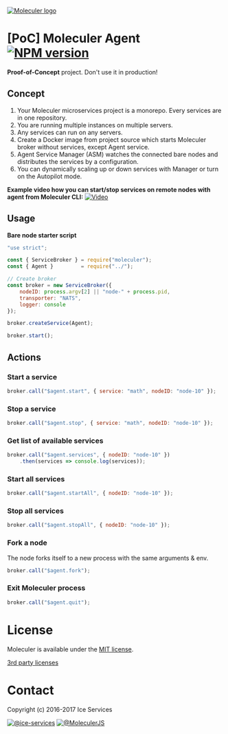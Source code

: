 [![Moleculer logo](http://moleculer.services/images/banner.png)](https://github.com/ice-services/moleculer)

<!--
[![Build Status](https://travis-ci.org/ice-services/moleculer-agent.svg?branch=master)](https://travis-ci.org/ice-services/moleculer-agent)
[![Coverage Status](https://coveralls.io/repos/github/ice-services/moleculer-agent/badge.svg?branch=master)](https://coveralls.io/github/ice-services/moleculer-agent?branch=master)
[![Codacy Badge](https://api.codacy.com/project/badge/Grade/b108c12cbf554fca9c66dd1925d11cd0)](https://www.codacy.com/app/mereg-norbert/moleculer?utm_source=github.com&amp;utm_medium=referral&amp;utm_content=ice-services/moleculer-agent&amp;utm_campaign=Badge_Grade)
[![Code Climate](https://codeclimate.com/github/ice-services/moleculer-agent/badges/gpa.svg)](https://codeclimate.com/github/ice-services/moleculer-agent)
[![David](https://img.shields.io/david/ice-services/moleculer-agent.svg)](https://david-dm.org/ice-services/moleculer-agent)
[![Known Vulnerabilities](https://snyk.io/test/github/ice-services/moleculer-agent/badge.svg)](https://snyk.io/test/github/ice-services/moleculer-agent)
[![Join the chat at https://gitter.im/ice-services/moleculer-agent](https://badges.gitter.im/ice-services/moleculer-agent.svg)](https://gitter.im/ice-services/moleculer-agent?utm_source=badge&utm_medium=badge&utm_campaign=pr-badge&utm_content=badge)

[![Downloads](https://img.shields.io/npm/dt/moleculer-agent.svg)](https://www.npmjs.com/package/moleculer-agent)
[![FOSSA Status](https://app.fossa.io/api/projects/git%2Bhttps%3A%2F%2Fgithub.com%2Fice-services%2Fmoleculer-agent.svg?type=shield)](https://app.fossa.io/projects/git%2Bhttps%3A%2F%2Fgithub.com%2Fice-services%2Fmoleculer-agent?ref=badge_shield)
-->
# [PoC] Moleculer Agent [![NPM version](https://img.shields.io/npm/v/moleculer-agent.svg)](https://www.npmjs.com/package/moleculer-agent)
**Proof-of-Concept** project. Don't use it in production!

## Concept

1. Your Moleculer microservices project is a monorepo. Every services are in one repository.
2. You are running multiple instances on multiple servers.
3. Any services can run on any servers.
4. Create a Docker image from project source which starts Moleculer broker without services, except Agent service.
5. Agent Service Manager (ASM) watches the connected bare nodes and distributes the services by a configuration.
6. You can dynamically scaling up or down services with Manager or turn on the Autopilot mode.

**Example video how you can start/stop services on remote nodes with agent from Moleculer CLI:**
[![Video](https://img.youtube.com/vi/2rU0oNOQy-k/maxresdefault.jpg)](https://www.youtube.com/watch?v=2rU0oNOQy-k)

## Usage

**Bare node starter script**

```js
"use strict";

const { ServiceBroker } = require("moleculer");
const { Agent } 		= require("../");

// Create broker
const broker = new ServiceBroker({
	nodeID: process.argv[2] || "node-" + process.pid,
	transporter: "NATS",
	logger: console
});

broker.createService(Agent);

broker.start();
```

## Actions

### Start a service

```js
broker.call("$agent.start", { service: "math", nodeID: "node-10" });
```

### Stop a service

```js
broker.call("$agent.stop", { service: "math", nodeID: "node-10" });
```

### Get list of available services

```js
broker.call("$agent.services", { nodeID: "node-10" })
    .then(services => console.log(services));
```

### Start all services

```js
broker.call("$agent.startAll", { nodeID: "node-10" });
```

### Stop all services

```js
broker.call("$agent.stopAll", { nodeID: "node-10" });
```

### Fork a node
The node forks itself to a new process with the same arguments & env.

```js
broker.call("$agent.fork");
```

### Exit Moleculer process

```js
broker.call("$agent.quit");
```


# License
Moleculer is available under the [MIT license](https://tldrlegal.com/license/mit-license).

[3rd party licenses](https://app.fossa.io/reports/833f0d1b-462b-4eff-a4e4-e030115439fe)

# Contact
Copyright (c) 2016-2017 Ice Services

[![@ice-services](https://img.shields.io/badge/github-ice--services-green.svg)](https://github.com/ice-services) [![@MoleculerJS](https://img.shields.io/badge/twitter-MoleculerJS-blue.svg)](https://twitter.com/MoleculerJS)
